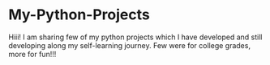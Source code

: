 # My-Python-Projects
Hiii! I am sharing few of my python projects which I have developed and still developing along my self-learning journey.
Few were for college grades, more for fun!!!
